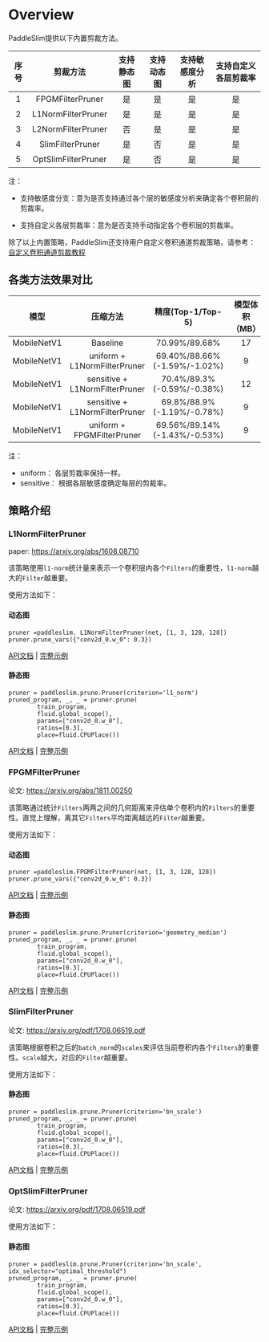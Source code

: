 # Overview

PaddleSlim提供以下内置剪裁方法。


| 序号 | 剪裁方法           | 支持静态图 | 支持动态图 | 支持敏感度分析 | 支持自定义各层剪裁率|
|:----:|:------------------:|:----------:|:----------:|:--------------:|:-------------------:|
|1     |FPGMFilterPruner    |是          | 是         | 是             |是                   |
|2     |L1NormFilterPruner  |是          | 是         | 是             |是                   |
|3     |L2NormFilterPruner  |否          | 是         | 是             |是                   |
|4     |SlimFilterPruner    |是          | 否         | 是             |是                   |
|5     |OptSlimFilterPruner |是          | 否         | 是             |是                   |

注：

- 支持敏感度分支：意为是否支持通过各个层的敏感度分析来确定各个卷积层的剪裁率。

- 支持自定义各层剪裁率：意为是否支持手动指定各个卷积层的剪裁率。


除了以上内置策略，PaddleSlim还支持用户自定义卷积通道剪裁策略，请参考：[自定义卷积通道剪裁教程](https://paddleslim.readthedocs.io/zh_CN/latest/tutorials/pruning/dygraph/self_defined_filter_pruning.html)

## 各类方法效果对比

| 模型 | 压缩方法 | 精度(Top-1/Top-5) | 模型体积（MB） | GFLOPs |PaddleLite推理耗时|
|:--:|:---:|:--:|:--:|:--:|:--:|
| MobileNetV1 |Baseline                      |70.99%/89.68%                 |17|1.11      |66.052\35.8014\19.5762|
| MobileNetV1 |uniform + L1NormFilterPruner  |69.40%/88.66% (-1.59%/-1.02%) |9 |0.56(-50%)|33.5636\18.6834\10.5076|
| MobileNetV1 |sensitive + L1NormFilterPruner|70.4%/89.3% (-0.59%/-0.38%)   |12|0.74(-30%)| 46.5958\25.3098\13.6982|
| MobileNetV1 |sensitive + L1NormFilterPruner|69.8%/88.9% (-1.19%/-0.78%)   |9 |0.56(50%) |37.9892\20.7882\11.3144|
| MobileNetV1 |uniform + FPGMFilterPruner    |69.56%/89.14% (-1.43%/-0.53%) |9 |0.56(-50%)|33.5636\18.6834\10.5076|

注：
- uniform： 各层剪裁率保持一样。
- sensitive： 根据各层敏感度确定每层的剪裁率。


## 策略介绍

### L1NormFilterPruner

paper: https://arxiv.org/abs/1608.08710

该策略使用`l1-norm`统计量来表示一个卷积层内各个`Filters`的重要性，`l1-norm`越大的`Filter`越重要。

使用方法如下：

#### 动态图

```
pruner =paddleslim. L1NormFilterPruner(net, [1, 3, 128, 128])
pruner.prune_vars({"conv2d_0.w_0": 0.3})
```

[API文档](https://paddleslim.readthedocs.io/zh_CN/latest/api_cn/dygraph/pruners/l1norm_filter_pruner.html) | [完整示例](https://paddleslim.readthedocs.io/zh_CN/latest/quick_start/dygraph/dygraph_pruning_tutorial.html)

#### 静态图

```
pruner = paddleslim.prune.Pruner(criterion='l1_norm')
pruned_program, _, _ = pruner.prune(
        train_program,
        fluid.global_scope(),
        params=["conv2d_0.w_0"],
        ratios=[0.3],
        place=fluid.CPUPlace())
```

[API文档](https://paddleslim.readthedocs.io/zh_CN/latest/api_cn/static/prune/prune_api.html) | [完整示例](https://paddleslim.readthedocs.io/zh_CN/latest/quick_start/static/pruning_tutorial.html)


### FPGMFilterPruner

论文: https://arxiv.org/abs/1811.00250

该策略通过统计`Filters`两两之间的几何距离来评估单个卷积内的`Filters`的重要性。直觉上理解，离其它`Filters`平均距离越远的`Filter`越重要。

使用方法如下：

#### 动态图

```
pruner =paddleslim.FPGMFilterPruner(net, [1, 3, 128, 128])
pruner.prune_vars({"conv2d_0.w_0": 0.3})
```

[API文档](https://paddleslim.readthedocs.io/zh_CN/latest/api_cn/dygraph/pruners/fpgm_filter_pruner.html) | [完整示例](https://paddleslim.readthedocs.io/zh_CN/latest/quick_start/dygraph/dygraph_pruning_tutorial.html)

#### 静态图

```
pruner = paddleslim.prune.Pruner(criterion='geometry_median')
pruned_program, _, _ = pruner.prune(
        train_program,
        fluid.global_scope(),
        params=["conv2d_0.w_0"],
        ratios=[0.3],
        place=fluid.CPUPlace())
```

[API文档](https://paddleslim.readthedocs.io/zh_CN/latest/api_cn/static/prune/prune_api.html) | [完整示例](https://paddleslim.readthedocs.io/zh_CN/latest/quick_start/static/pruning_tutorial.html)


### SlimFilterPruner

论文: https://arxiv.org/pdf/1708.06519.pdf

该策略根据卷积之后的`batch_norm`的`scales`来评估当前卷积内各个`Filters`的重要性。`scale`越大，对应的`Filter`越重要。

使用方法如下：

#### 静态图

```
pruner = paddleslim.prune.Pruner(criterion='bn_scale')
pruned_program, _, _ = pruner.prune(
        train_program,
        fluid.global_scope(),
        params=["conv2d_0.w_0"],
        ratios=[0.3],
        place=fluid.CPUPlace())
```

[API文档](https://paddleslim.readthedocs.io/zh_CN/latest/api_cn/static/prune/prune_api.html) | [完整示例](https://paddleslim.readthedocs.io/zh_CN/latest/quick_start/static/pruning_tutorial.html)


### OptSlimFilterPruner

论文: https://arxiv.org/pdf/1708.06519.pdf

使用方法如下：

#### 静态图

```
pruner = paddleslim.prune.Pruner(criterion='bn_scale', idx_selector="optimal_threshold")
pruned_program, _, _ = pruner.prune(
        train_program,
        fluid.global_scope(),
        params=["conv2d_0.w_0"],
        ratios=[0.3],
        place=fluid.CPUPlace())
```

[API文档](https://paddleslim.readthedocs.io/zh_CN/latest/api_cn/static/prune/prune_api.html) | [完整示例](https://paddleslim.readthedocs.io/zh_CN/latest/quick_start/static/pruning_tutorial.html)
